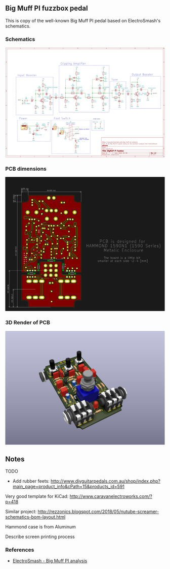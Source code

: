 ## Big Muff PI fuzzbox pedal

This is copy of the well-known Big Muff PI pedal based on ElectroSmash's
schematics.

### Schematics

[![BigMuffPi fuzzbox schematics](./bigmuff-schematics.png)](./bigmuff-schematics.pdf)

### PCB dimensions

[![BigMuffPi PCB](./pcb.png)](./pcb.pdf)

### 3D Render of PCB

![BigMuffPi fuzzbox render](./bigmuff-pcb-render.png)

## Notes

TODO
* Add rubber feets:
  http://www.diyguitarpedals.com.au/shop/index.php?main_page=product_info&cPath=15&products_id=591

Very good template for KiCad:
http://www.caravanelectroworks.com/?p=418

Similar project:
http://rezzonics.blogspot.com/2018/05/nutube-screamer-schematics-bom-layout.html

Hammond case is from Aluminum

Describe screen printing process

### References

* [ElectroSmash - Big Muff PI analysis](https://www.electrosmash.com/big-muff-pi-analysis)
